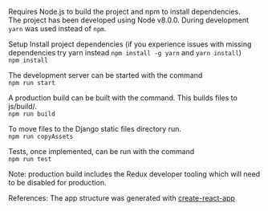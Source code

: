 Requires Node.js to build the project and npm to install dependencies.  
The project has been developed using Node v8.0.0. During development `yarn` was used instead of `npm`.

Setup
Install project dependencies (if you experience issues with missing dependencies try yarn instead `npm install -g yarn` and `yarn install`)  
`npm install`

The development server can be started with the command  
`npm run start`

A production build can be built with the command. This builds files to js/build/.  
`npm run build`

To move files to the Django static files directory run.  
`npm run copyAssets`

Tests, once implemented, can be run with the command  
`npm run test`

Note: production build includes the Redux developer tooling which will need to be disabled for production.

References:
The app structure was generated with [create-react-app](https://github.com/facebookincubator/create-react-app)


